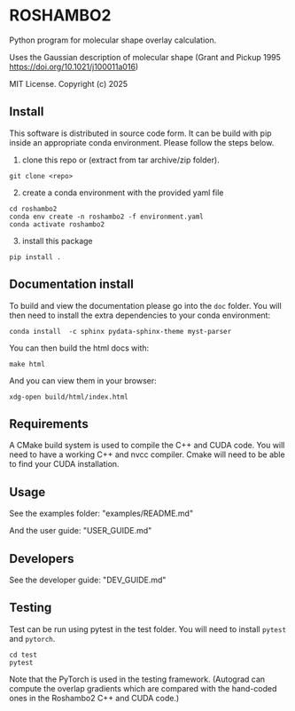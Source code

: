 # ROSHAMBO2

Python program for molecular shape overlay calculation.

Uses the Gaussian description of molecular shape (Grant and Pickup 1995 https://doi.org/10.1021/j100011a016)


MIT License. Copyright (c) 2025  

## Install

This software is distributed in source code form. It can be build with pip inside an appropriate conda environment. Please follow the steps below.

1. clone this repo or (extract from tar archive/zip folder).
```
git clone <repo>
```

2. create a conda environment with the provided yaml file
```
cd roshambo2
conda env create -n roshambo2 -f environment.yaml
conda activate roshambo2
```

3. install this package
```
pip install .
```

## Documentation install

To build and view the documentation please go into the `doc` folder.
You will then need to install the extra dependencies to your conda environment:

```
conda install  -c sphinx pydata-sphinx-theme myst-parser
```

You can then build the html docs with:
```
make html
```
And you can view them in your browser:
```
xdg-open build/html/index.html 
```

## Requirements
A CMake build system is used to compile the C++ and CUDA code. You will need to have a working C++ and nvcc compiler. Cmake will need to be able to find your CUDA installation.

## Usage
See the examples folder: "examples/README.md" 

And the user guide: "USER_GUIDE.md"

## Developers

See the developer guide: "DEV_GUIDE.md"

## Testing
Test can be run using pytest in the test folder. You will need to install `pytest` and `pytorch`.
```
cd test
pytest
```
Note that the PyTorch is used in the testing framework. 
(Autograd can compute the overlap gradients which are compared with
the hand-coded ones in the Roshambo2 C++ and CUDA code.)


